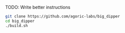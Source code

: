 TODO: Write better instructions

```sh
git clone https://github.com/agoric-labs/big_dipper
cd big_dipper
./build.sh
```

